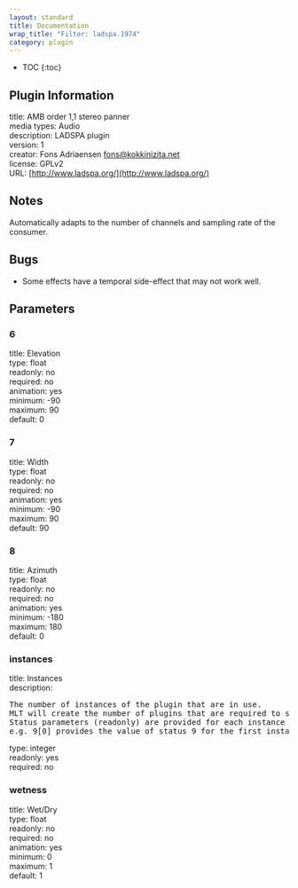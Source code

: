 ```yaml
---
layout: standard
title: Documentation
wrap_title: "Filter: ladspa.1974"
category: plugin
---
```

* TOC
{:toc}

## Plugin Information

title: AMB order 1,1 stereo panner  
media types:
Audio  
description: LADSPA plugin  
version: 1  
creator: Fons Adriaensen <fons@kokkinizita.net>  
license: GPLv2  
URL: [http://www.ladspa.org/](http://www.ladspa.org/)  

## Notes

Automatically adapts to the number of channels and sampling rate of the consumer.

## Bugs

* Some effects have a temporal side-effect that may not work well.


## Parameters

### 6

title: Elevation    
type: float  
readonly: no  
required: no  
animation: yes  
minimum: -90  
maximum: 90  
default: 0  

### 7

title: Width    
type: float  
readonly: no  
required: no  
animation: yes  
minimum: -90  
maximum: 90  
default: 90  

### 8

title: Azimuth    
type: float  
readonly: no  
required: no  
animation: yes  
minimum: -180  
maximum: 180  
default: 0  

### instances

title: Instances    
description:
<pre>
The number of instances of the plugin that are in use.
MLT will create the number of plugins that are required to support the number of audio channels.
Status parameters (readonly) are provided for each instance and are accessed by specifying the instance number after the identifier (starting at zero).
e.g. 9[0] provides the value of status 9 for the first instance.
</pre>
type: integer  
readonly: yes  
required: no  

### wetness

title: Wet/Dry    
type: float  
readonly: no  
required: no  
animation: yes  
minimum: 0  
maximum: 1  
default: 1  

